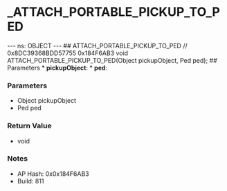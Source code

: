 # _ATTACH_PORTABLE_PICKUP_TO_PED

--- ns: OBJECT --- ## ATTACH_PORTABLE_PICKUP_TO_PED  // 0x8DC39368BDD57755 0x184F6AB3 void ATTACH_PORTABLE_PICKUP_TO_PED(Object pickupObject, Ped ped);   ## Parameters * **pickupObject**: * **ped**:

### Parameters
* Object pickupObject
* Ped ped

### Return Value
* void

### Notes
* AP Hash: 0x0x184F6AB3
* Build: 811

